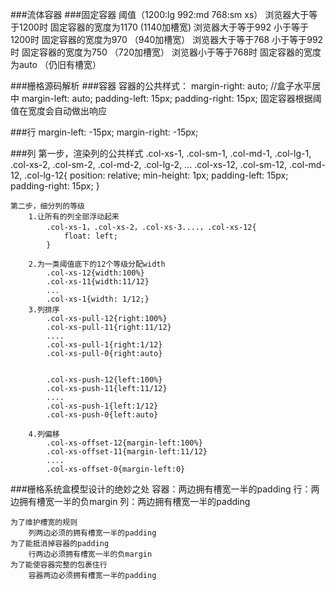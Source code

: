 ###流体容器
###固定容器
	阈值（1200:lg 992:md 768:sm xs）
		浏览器大于等于1200时  					 固定容器的宽度为1170   (1140加槽宽)
		浏览器大于等于992 小于等于1200时  		 固定容器的宽度为970	 （940加槽宽）
        浏览器大于等于768 小于等于992时    		 固定容器的宽度为750	 （720加槽宽）
        浏览器小于等于768时    				 固定容器的宽度为auto   （仍旧有槽宽）

###栅格源码解析
###容器
	容器的公共样式：
	  margin-right: auto; //盒子水平居中
	  margin-left: auto;
	  padding-left:  15px;
	  padding-right: 15px;
	固定容器根据阈值在宽度会自动做出响应

###行
	margin-left:  -15px;
  	margin-right: -15px;
 
###列
	第一步，渲染列的公共样式
		 .col-xs-1, .col-sm-1, .col-md-1, .col-lg-1,
		 .col-xs-2, .col-sm-2, .col-md-2, .col-lg-2,
		                      ...
		 .col-xs-12, .col-sm-12, .col-md-12, .col-lg-12{
		    position: relative;
		    min-height: 1px;
		    padding-left: 15px;
		    padding-right: 15px;
		 }
	
	第二步，细分列的等级
		1.让所有的列全部浮动起来
			.col-xs-1，.col-xs-2，.col-xs-3....，.col-xs-12{
			    float: left;
			}
			
		2.为一类阈值底下的12个等级分配width
			.col-xs-12{width:100%}
			.col-xs-11{width:11/12}
			...
			.col-xs-1{width: 1/12;}
		3.列排序
			.col-xs-pull-12{right:100%}
			.col-xs-pull-11{right:11/12}
			....
			.col-xs-pull-1{right:1/12}
			.col-xs-pull-0{right:auto}
			
			
			.col-xs-push-12{left:100%}
			.col-xs-push-11{left:11/12}
			....
			.col-xs-push-1{left:1/12}
			.col-xs-push-0{left:auto}
			
		4.列偏移
			.col-xs-offset-12{margin-left:100%}
			.col-xs-offset-11{margin-left:11/12}
			....
			.col-xs-offset-0{margin-left:0}

###栅格系统盒模型设计的绝妙之处
	容器：两边拥有槽宽一半的padding
	行：两边拥有槽宽一半的负margin
	列：两边拥有槽宽一半的padding
	
	为了维护槽宽的规则
		列两边必须的拥有槽宽一半的padding
	为了能抵消掉容器的padding
		行两边必须拥有槽宽一半的负margin
	为了能使容器完整的包裹住行
		容器两边必须拥有槽宽一半的padding